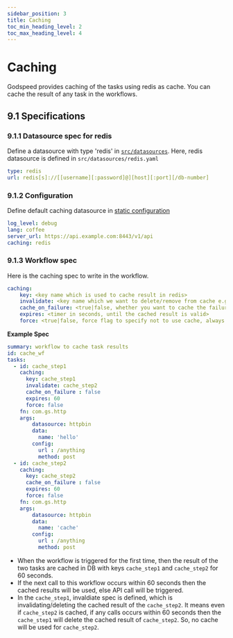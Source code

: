 ```yaml
---
sidebar_position: 3
title: Caching
toc_min_heading_level: 2
toc_max_heading_level: 4
---
```


# Caching
Godspeed provides caching of the tasks using redis as cache. You can cache the result of any task in the workflows. 

## 9.1 Specifications
### 9.1.1 Datasource spec for redis
Define a datasource with type 'redis' in [`src/datasources`](./datasources/redis.md/#881-example-spec). Here, redis datasource is defined in `src/datasources/redis.yaml`
```yaml
type: redis
url: redis[s]://[[username][:password]@][host][:port][/db-number]
```

### 9.1.2 Configuration
Define default caching datasource in [static configuration](./setup/configuration/static-vars.md/#static-variables)

```yaml
log_level: debug
lang: coffee
server_url: https://api.example.com:8443/v1/api
caching: redis
```

### 9.1.3 Workflow spec
Here is the caching spec to write in the workflow.
```yaml
caching:
    key: <key name which is used to cache result in redis>
    invalidate: <key name which we want to delete/remove from cache e.g. this field can be used to invalidate the cache of some other task>
    cache_on_failure: <true|false, whether you want to cache the failure result or not. By default, it is false>
    expires: <timer in seconds, until the cached result is valid>
    force: <true|false, force flag to specify not to use cache, always trigger task's function. Set it to true if you don't want to use cache>
```

**Example Spec**
```yaml
summary: workflow to cache task results
id: cache_wf
tasks:
  - id: cache_step1
    caching:
      key: cache_step1
      invalidate: cache_step2
      cache_on_failure : false
      expires: 60
      force: false
    fn: com.gs.http
    args:
        datasource: httpbin
        data:
          name: 'hello'
        config:
          url : /anything
          method: post
  - id: cache_step2
    caching:
      key: cache_step2
      cache_on_failure : false
      expires: 60
      force: false
    fn: com.gs.http
    args:
        datasource: httpbin
        data:
          name: 'cache'
        config:
          url : /anything
          method: post
```

- When the workflow is triggered for the first time, then the result of the two tasks are cached in DB with keys `cache_step1` and `cache_step2` for 60 seconds.
- If the next call to this workflow occurs within 60 seconds then the cached results will be used, else API call will be triggered.
- In the `cache_step1`, invaldiate spec is defined, which is invalidating/deleting the cached result of the `cache_step2`. It means even if `cache_step2` is cached, if any calls occurs within 60 seconds then the `cache_step1` will delete the cached result of `cache_step2`. So, no cache will be used for `cache_step2`.

<!--
export const Highlight = ({children, color}) => (
  <span
    style={{
      backgroundColor: color,
      borderRadius: '0px',
      color: 'black',
      fontSize:'22px',
      padding: '5px',
      cursor: 'pointer',
    }}
   >
    {children}
  </span>
);-->